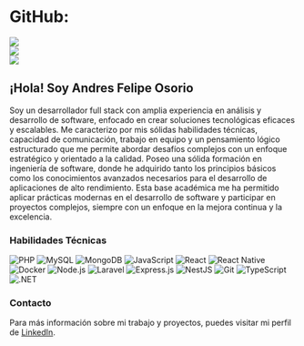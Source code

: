 # GitHub:
![](https://github-readme-stats.vercel.app/api?username=pipeosorio1&theme=dark&hide_border=false&include_all_commits=true&count_private=true)<br/>
![](https://github-readme-streak-stats.herokuapp.com/?user=pipeosorio1&theme=dark&hide_border=false)<br/>
![](https://github-readme-stats.vercel.app/api/top-langs/?username=pipeosorio1&theme=dark&hide_border=false&include_all_commits=true&count_private=true&layout=compact)

## ¡Hola! Soy Andres Felipe Osorio

Soy un desarrollador full stack con amplia experiencia en análisis y desarrollo de software, enfocado en crear soluciones tecnológicas eficaces y escalables. Me caracterizo por mis sólidas habilidades técnicas, capacidad de comunicación, trabajo en equipo y un pensamiento lógico estructurado que me permite abordar desafíos complejos con un enfoque estratégico y orientado a la calidad.
Poseo una sólida formación en ingeniería de software, donde he adquirido tanto los principios básicos como los conocimientos avanzados necesarios para el desarrollo de aplicaciones de alto rendimiento. Esta base académica me ha permitido aplicar prácticas modernas en el desarrollo de software y participar en proyectos complejos, siempre con un enfoque en la mejora continua y la excelencia.

### Habilidades Técnicas

![PHP](https://img.shields.io/badge/PHP-777BB4?style=for-the-badge&logo=php&logoColor=white)
![MySQL](https://img.shields.io/badge/MySQL-4479A1?style=for-the-badge&logo=mysql&logoColor=white)
![MongoDB](https://img.shields.io/badge/MongoDB-4EA94B?style=for-the-badge&logo=mongodb&logoColor=white)
![JavaScript](https://img.shields.io/badge/JavaScript-F7DF1E?style=for-the-badge&logo=javascript&logoColor=black)
![React](https://img.shields.io/badge/React-61DAFB?style=for-the-badge&logo=react&logoColor=black)
![React Native](https://img.shields.io/badge/React_Native-20232A?style=for-the-badge&logo=react&logoColor=61DAFB)
![Docker](https://img.shields.io/badge/Docker-2496ED?style=for-the-badge&logo=docker&logoColor=white)
![Node.js](https://img.shields.io/badge/Node.js-339933?style=for-the-badge&logo=nodedotjs&logoColor=white)
![Laravel](https://img.shields.io/badge/Laravel-FF2D20?style=for-the-badge&logo=laravel&logoColor=white)
![Express.js](https://img.shields.io/badge/Express.js-000000?style=for-the-badge&logo=express&logoColor=white)
![NestJS](https://img.shields.io/badge/NestJS-E0234E?style=for-the-badge&logo=nestjs&logoColor=white)
![Git](https://img.shields.io/badge/Git-F05032?style=for-the-badge&logo=git&logoColor=white)
![TypeScript](https://img.shields.io/badge/TypeScript-007ACC?style=for-the-badge&logo=typescript&logoColor=white)
![.NET](https://img.shields.io/badge/.NET-512BD4?style=for-the-badge&logo=dotnet&logoColor=white)


### Contacto

Para más información sobre mi trabajo y proyectos, puedes visitar mi perfil de [LinkedIn](https://www.linkedin.com/in/andres-felipe-osorio-giraldo-942818124/).
